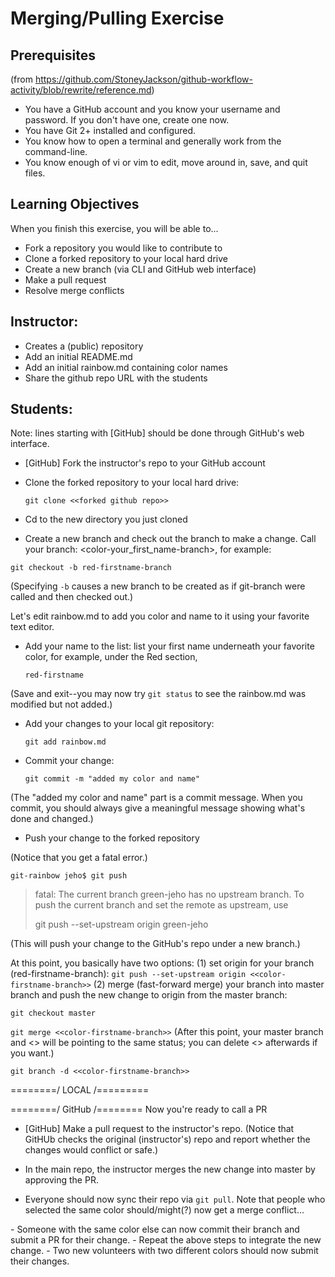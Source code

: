 # Merging/Pulling Exercise

## Prerequisites 

(from https://github.com/StoneyJackson/github-workflow-activity/blob/rewrite/reference.md)

- You have a GitHub account and you know your username and password. If you
  don't have one, create one now.
- You have Git 2+ installed and configured.
- You know how to open a terminal and generally work from the command-line.
- You know enough of vi or vim to edit, move around in, save, and quit files.

## Learning Objectives
When you finish this exercise, you will be able to...
- Fork a repository you would like to contribute to
- Clone a forked repository to your local hard drive
- Create a new branch (via CLI and GitHub web interface)
- Make a pull request 
- Resolve merge conflicts

## Instructor:

- Creates a (public) repository
- Add an initial README.md
- Add an initial rainbow.md containing color names
- Share the github repo URL with the students

## Students: 
Note: lines starting with [GitHub] should be done through GitHub's web interface.

- [GitHub] Fork the instructor's repo to your GitHub account

- Clone the forked repository to your local hard drive:

  `git clone <<forked github repo>>`

- Cd to the new directory you just cloned

- Create a new branch and check out the branch to make a change. Call your branch: <color-your_first_name-branch>, for example:

`git checkout -b red-firstname-branch`

(Specifying `-b` causes a new branch to be created as if git-branch were called and then checked out.)

Let's edit rainbow.md to add you color and name to it using your favorite text editor.

- Add your name to the list: list your first name underneath your favorite color, for example, under the Red section,

  `red-firstname`

(Save and exit--you may now try `git status` to see the rainbow.md was modified but not added.)

- Add your changes to your local git repository:

  `git add rainbow.md`

- Commit your change:

  `git commit -m "added my color and name"`

(The "added my color and name" part is a commit message. When you commit, you should always give a meaningful message showing what's done and changed.)

- Push your change to the forked repository

(Notice that you get a fatal error.)

`git-rainbow jeho$ git push`
> fatal: The current branch green-jeho has no upstream branch.
> To push the current branch and set the remote as upstream, use
> 
>    git push --set-upstream origin green-jeho

(This will push your change to the GitHub's repo under a new branch.)

At this point, you basically have two options: 
(1) set origin for your branch (red-firstname-branch): `git push --set-upstream origin <<color-firstname-branch>>`
(2) merge (fast-forward merge) your branch into master branch and push the new change to origin from the master branch:

  `git checkout master`

  `git merge <<color-firstname-branch>>` (After this point, your master branch and <<color-firstname-branch>> will be pointing to the same status; you can delete <<color-firstname-branch>> afterwards if you want.)

  `git branch -d <<color-firstname-branch>>`

========/ LOCAL  /=========

========/ GitHub /========
Now you're ready to call a PR

- [GitHub] Make a pull request to the instructor's repo. (Notice that GitHUb checks the original (instructor's) repo and report whether the changes would conflict or safe.) 

- In the main repo, the instructor merges the new change into master by approving the PR.
- Everyone should now sync their repo via `git pull`. Note that people who selected the same color should/might(?) now get a merge conflict...
<how to solve the merge conflict>
- Someone with the same color else can now commit their branch and submit a PR for their change.
- Repeat the above steps to integrate the new change.
- Two new volunteers with two different colors should now submit their changes.
